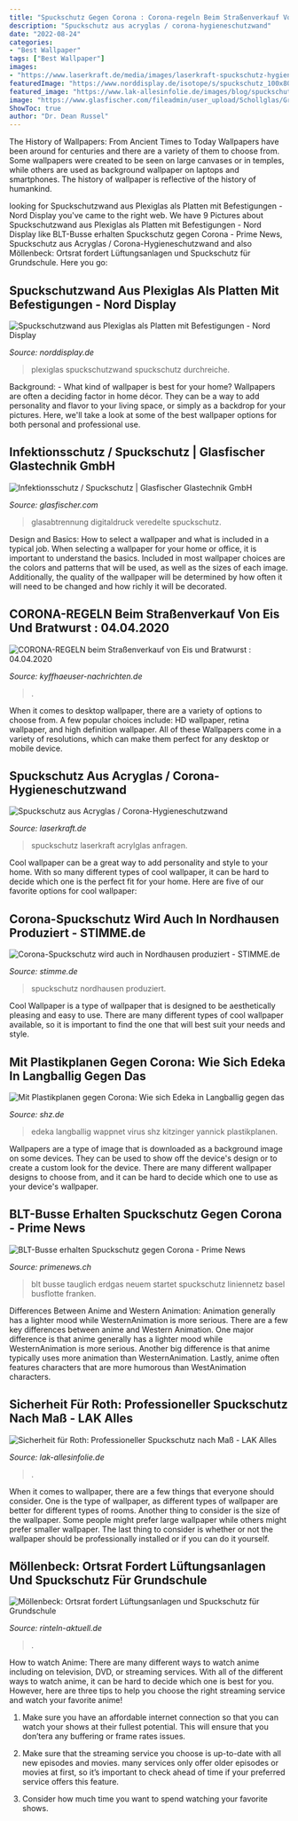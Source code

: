 ```yaml
---
title: "Spuckschutz Gegen Corona : Corona-regeln Beim Straßenverkauf Von Eis Und Bratwurst : 04.04.2020"
description: "Spuckschutz aus acryglas / corona-hygieneschutzwand"
date: "2022-08-24"
categories:
- "Best Wallpaper"
tags: ["Best Wallpaper"]
images:
- "https://www.laserkraft.de/media/images/laserkraft-spuckschutz-hygieneschutzwand-viren-budget-steckfuesse-acrylglas-stecksystem-apotheke-03-large.jpg"
featuredImage: "https://www.norddisplay.de/isotope/s/spuckschutz_100x80cm_mit_durchreiche_universalhalterung_titelbild.jpg"
featured_image: "https://www.lak-allesinfolie.de/images/blog/spuckschutz/lak-spuckschutz-01.jpg"
image: "https://www.glasfischer.com/fileadmin/user_upload/Schollglas/Grafiken/Contentgrafik/Anwendungen/Spuckschutz_gerade_Durchreiche_Digital_Brotkorb.jpg"
ShowToc: true
author: "Dr. Dean Russel"
---
```



The History of Wallpapers: From Ancient Times to Today
Wallpapers have been around for centuries and there are a variety of them to choose from. Some wallpapers were created to be seen on large canvases or in temples, while others are used as background wallpaper on laptops and smartphones. The history of wallpaper is reflective of the history of humankind.

	

		
looking for Spuckschutzwand aus Plexiglas als Platten mit Befestigungen - Nord Display you've came to the right web. We have 9 Pictures about Spuckschutzwand aus Plexiglas als Platten mit Befestigungen - Nord Display like BLT-Busse erhalten Spuckschutz gegen Corona - Prime News, Spuckschutz aus Acryglas / Corona-Hygieneschutzwand and also Möllenbeck: Ortsrat fordert Lüftungsanlagen und Spuckschutz für Grundschule. Here you go:
		
    
## Spuckschutzwand Aus Plexiglas Als Platten Mit Befestigungen - Nord Display

<img loading=lazy src="https://www.norddisplay.de/isotope/s/spuckschutz_100x80cm_mit_durchreiche_universalhalterung_titelbild.jpg" onerror="this.onerror=null;this.src='https://tse4.mm.bing.net/th?id=OIP.L6M5I3yyJvnLv_Wv3j_YywHaFj&amp;pid=15.1';" alt="Spuckschutzwand aus Plexiglas als Platten mit Befestigungen - Nord Display">

_Source: norddisplay.de_

>plexiglas spuckschutzwand spuckschutz durchreiche. 

	

Background: - What kind of wallpaper is best for your home?
Wallpapers are often a deciding factor in home décor. They can be a way to add personality and flavor to your living space, or simply as a backdrop for your pictures. Here, we'll take a look at some of the best wallpaper options for both personal and professional use.

    
## Infektionsschutz / Spuckschutz | Glasfischer Glastechnik GmbH

<img loading=lazy src="https://www.glasfischer.com/fileadmin/user_upload/Schollglas/Grafiken/Contentgrafik/Anwendungen/Spuckschutz_gerade_Durchreiche_Digital_Brotkorb.jpg" onerror="this.onerror=null;this.src='https://tse4.mm.bing.net/th?id=OIP.2s9mtFz24Nll5CvRzFDfdwHaMV&amp;pid=15.1';" alt="Infektionsschutz / Spuckschutz | Glasfischer Glastechnik GmbH">

_Source: glasfischer.com_

>glasabtrennung digitaldruck veredelte spuckschutz. 

	

Design and Basics: How to select a wallpaper and what is included in a typical job.
When selecting a wallpaper for your home or office, it is important to understand the basics. Included in most wallpaper choices are the colors and patterns that will be used, as well as the sizes of each image. Additionally, the quality of the wallpaper will be determined by how often it will need to be changed and how richly it will be decorated.

    
## CORONA-REGELN Beim Straßenverkauf Von Eis Und Bratwurst : 04.04.2020

<img loading=lazy src="https://www.kyffhaeuser-nachrichten.de/_daten/cache/1024_596336_0404_34148289.jpg" onerror="this.onerror=null;this.src='https://tse1.mm.bing.net/th?id=OIP.5sYxzSeluXz2v10DKmeShwHaHW&amp;pid=15.1';" alt="CORONA-REGELN beim Straßenverkauf von Eis und Bratwurst : 04.04.2020">

_Source: kyffhaeuser-nachrichten.de_

>. 

	

When it comes to desktop wallpaper, there are a variety of options to choose from. A few popular choices include: HD wallpaper, retina wallpaper, and high definition wallpaper. All of these Wallpapers come in a variety of resolutions, which can make them perfect for any desktop or mobile device. 

    
## Spuckschutz Aus Acryglas / Corona-Hygieneschutzwand

<img loading=lazy src="https://www.laserkraft.de/media/images/laserkraft-spuckschutz-hygieneschutzwand-viren-budget-steckfuesse-acrylglas-stecksystem-apotheke-03-large.jpg" onerror="this.onerror=null;this.src='https://tse4.mm.bing.net/th?id=OIP.M_o4LlAaezyupwDnqYMvfQHaEK&amp;pid=15.1';" alt="Spuckschutz aus Acryglas / Corona-Hygieneschutzwand">

_Source: laserkraft.de_

>spuckschutz laserkraft acrylglas anfragen. 

	

Cool wallpaper can be a great way to add personality and style to your home. With so many different types of cool wallpaper, it can be hard to decide which one is the perfect fit for your home. Here are five of our favorite options for cool wallpaper: 

    
## Corona-Spuckschutz Wird Auch In Nordhausen Produziert - STIMME.de

<img loading=lazy src="https://static1.heilbronnerstimme.de/storage/image/9/8/5/5/3395589_default_1uE1iC_JHO3J1.jpg" onerror="this.onerror=null;this.src='https://tse2.mm.bing.net/th?id=OIP.jLwfJZjiILBtjNKdd6leaAHaE8&amp;pid=15.1';" alt="Corona-Spuckschutz wird auch in Nordhausen produziert - STIMME.de">

_Source: stimme.de_

>spuckschutz nordhausen produziert. 

	

Cool Wallpaper is a type of wallpaper that is designed to be aesthetically pleasing and easy to use. There are many different types of cool wallpaper available, so it is important to find the one that will best suit your needs and style.

    
## Mit Plastikplanen Gegen Corona: Wie Sich Edeka In Langballig Gegen Das

<img loading=lazy src="https://www.shz.de/img/incoming/crop27745362/9894669353-cv16_9-h495/23-119941797.jpg" onerror="this.onerror=null;this.src='https://tse3.mm.bing.net/th?id=OIP.gvteQmXuyiOQPAnwvb_i-AHaEK&amp;pid=15.1';" alt="Mit Plastikplanen gegen Corona: Wie sich Edeka in Langballig gegen das">

_Source: shz.de_

>edeka langballig wappnet virus shz kitzinger yannick plastikplanen. 

	

Wallpapers are a type of image that is downloaded as a background image on some devices. They can be used to show off the device's design or to create a custom look for the device. There are many different wallpaper designs to choose from, and it can be hard to decide which one to use as your device's wallpaper.

    
## BLT-Busse Erhalten Spuckschutz Gegen Corona - Prime News

<img loading=lazy src="https://primenews.ch/application/files/cache/thumbnails/85b8949b6b726e43a51ec38f483b5af2.jpg" onerror="this.onerror=null;this.src='https://tse4.mm.bing.net/th?id=OIP.7ZuIYh_KSvFdh_D0W8vn5AHaE7&amp;pid=15.1';" alt="BLT-Busse erhalten Spuckschutz gegen Corona - Prime News">

_Source: primenews.ch_

>blt busse tauglich erdgas neuem startet spuckschutz liniennetz basel busflotte franken. 

	

Differences Between Anime and Western Animation: Animation generally has a lighter mood while WesternAnimation is more serious.
There are a few key differences between anime and Western Animation. One major difference is that anime generally has a lighter mood while WesternAnimation is more serious. Another big difference is that anime typically uses more animation than WesternAnimation. Lastly, anime often features characters that are more humorous than WestAnimation characters.

    
## Sicherheit Für Roth: Professioneller Spuckschutz Nach Maß - LAK Alles

<img loading=lazy src="https://www.lak-allesinfolie.de/images/blog/spuckschutz/lak-spuckschutz-01.jpg" onerror="this.onerror=null;this.src='https://tse1.mm.bing.net/th?id=OIP.vaMVNq0x5rhUgQ4hS9kHIgHaEo&amp;pid=15.1';" alt="Sicherheit für Roth: Professioneller Spuckschutz nach Maß - LAK Alles">

_Source: lak-allesinfolie.de_

>. 

	

When it comes to wallpaper, there are a few things that everyone should consider. One is the type of wallpaper, as different types of wallpaper are better for different types of rooms. Another thing to consider is the size of the wallpaper. Some people might prefer large wallpaper while others might prefer smaller wallpaper. The last thing to consider is whether or not the wallpaper should be professionally installed or if you can do it yourself.

    
## Möllenbeck: Ortsrat Fordert Lüftungsanlagen Und Spuckschutz Für Grundschule

<img loading=lazy src="https://www.rinteln-aktuell.de/wp-content/uploads/2020/12/01-rintelnaktuell-moellenbeck-grundschule-sued-aussenstelle-1024x633.jpg" onerror="this.onerror=null;this.src='https://tse2.mm.bing.net/th?id=OIP.dl-3gaS1LMiFBeihzdwWsgHaEl&amp;pid=15.1';" alt="Möllenbeck: Ortsrat fordert Lüftungsanlagen und Spuckschutz für Grundschule">

_Source: rinteln-aktuell.de_

>. 

	

How to watch Anime: There are many different ways to watch anime including on television, DVD, or streaming services.
With all of the different ways to watch anime, it can be hard to decide which one is best for you. However, here are three tips to help you choose the right streaming service and watch your favorite anime!
1. Make sure you have an affordable internet connection so that you can watch your shows at their fullest potential. This will ensure that you don’tera any buffering or frame rates issues.

2. Make sure that the streaming service you choose is up-to-date with all new episodes and movies. many services only offer older episodes or movies at first, so it’s important to check ahead of time if your preferred service offers this feature.

3. Consider how much time you want to spend watching your favorite shows.

